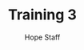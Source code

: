 ---
image: /assets/img/kl/kl_training_3.png
title: Training 3
number: 3
categories:
  - Meditations
  - Sports & rec
  - Training
author: Hope Staff
notes: Training 3
embed: >-
  <iframe style="border-radius:12px" src="https://open.spotify.com/embed/episode/0W56tSKZhLNOGJxQtkIDfT?utm_source=generator" width="100%" height="352" frameBorder="0" allowfullscreen="" allow="autoplay; clipboard-write; encrypted-media; fullscreen; picture-in-picture" loading="lazy"></iframe>
transcript: >-
  SOME LINES OF TEXT START HERE
---